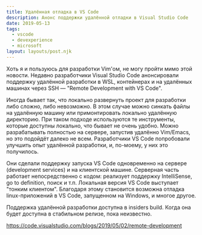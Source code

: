 ```yaml
---
title: Удалённая отладка в VS Code
description: Анонс поддержки удалённой отладки в Visual Studio Code
date: 2019-05-13
tags:
  - vscode
  - devexperience
  - microsoft
layout: layouts/post.njk
---
```

Хоть я и пользуюсь для разработки Vim'ом, не могу пройти мимо этой новости. Недавно разработчики Visual Studio Code анонсировали поддержку удалённой разработки в WSL, контейнерах и на удалённых машинах через SSH — "Remote Development with VS Code".

Иногда бывает так, что локально развернуть проект для разработки либо сложно, либо невозможно. В этом случае можно синкать файлы на удалённую машину или примонтировать локально удалённую директорию. При таком подходе используются те инструменты, которые доступны локально, что бывает не очень удобно. Можно разрабатывать полностью на сервере, запустив удалённо Vim/Emacs, но это подойдёт далеко не всем. Разработчики VS Code попробовали улучшить опыт удалённой разработки, и, по-моему, у них это получилось.

Они сделали поддержку запуска VS Code одновременно на сервере (development services) и на клиентской машине. Серверная часть работает непосредственно с кодом: реализует поддержку IntelliSense, go to definition, поиск и т.п. Локальная версия VS Code выступает "тонким клиентом". Благодаря этому становится возможна отладка linux-приложений в VS Code, запущенном на Windows, и многое другое. 

Поддержка удалённой разработки доступна в insiders build. Когда она будет доступна в стабильном релизе, пока неизвестно.

https://code.visualstudio.com/blogs/2019/05/02/remote-development
